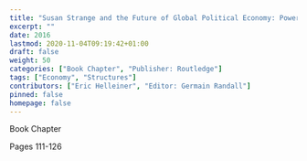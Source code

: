 ```yaml
---
title: "Susan Strange and the Future of Global Political Economy: Power, control and Transformation - Still and Extraordinary Power After All These Years: The US and the Global Financial Crisis of 2008"
excerpt: ""
date: 2016
lastmod: 2020-11-04T09:19:42+01:00
draft: false
weight: 50
categories: ["Book Chapter", "Publisher: Routledge"]
tags: ["Economy", "Structures"]
contributors: ["Eric Helleiner", "Editor: Germain Randall"]
pinned: false
homepage: false
---
```


Book Chapter

Pages 111-126